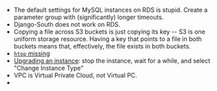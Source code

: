 * The default settings for MySQL instances on RDS is stupid. Create a parameter group with (significantly) longer timeouts.
* Django-South does not work on RDS.
* Copying a file across S3 buckets is just copying its key -- S3 is one uniform storage resource. Having a key that points to a file in both buckets means that, effectively, the file exists in both buckets.
* [`htop` missing](http://aws.blandnet.org/wordpress/htop-install/)
* [Upgrading an instance](http://stackoverflow.com/a/8243307/1558430): stop the instance, wait for a while, and select "Change Instance Type"
* VPC is Virtual Private Cloud, not Virtual PC.
* 
